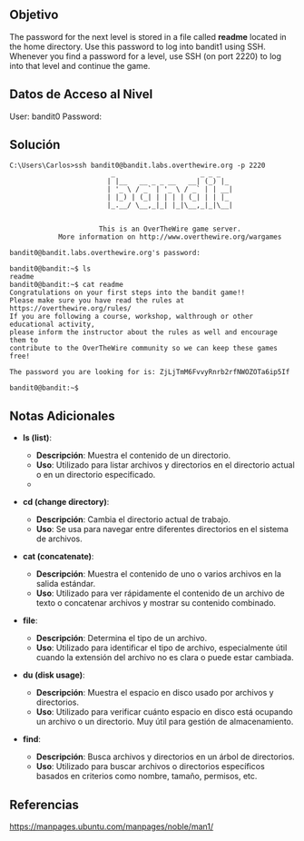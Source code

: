 
## Objetivo 
The password for the next level is stored in a file called **readme** located in the home directory. Use this password to log into bandit1 using SSH. Whenever you find a password for a level, use SSH (on port 2220) to log into that level and continue the game.
## Datos de Acceso al Nivel
User: bandit0
Password:
## Solución
```
C:\Users\Carlos>ssh bandit0@bandit.labs.overthewire.org -p 2220
                         _                     _ _ _
                        | |__   __ _ _ __   __| (_) |_
                        | '_ \ / _` | '_ \ / _` | | __|
                        | |_) | (_| | | | | (_| | | |_
                        |_.__/ \__,_|_| |_|\__,_|_|\__|


                      This is an OverTheWire game server.
            More information on http://www.overthewire.org/wargames

bandit0@bandit.labs.overthewire.org's password:

bandit0@bandit:~$ ls
readme
bandit0@bandit:~$ cat readme
Congratulations on your first steps into the bandit game!!
Please make sure you have read the rules at https://overthewire.org/rules/
If you are following a course, workshop, walthrough or other educational activity,
please inform the instructor about the rules as well and encourage them to
contribute to the OverTheWire community so we can keep these games free!

The password you are looking for is: ZjLjTmM6FvvyRnrb2rfNWOZOTa6ip5If

bandit0@bandit:~$
```
## Notas Adicionales

- **ls (list)**:
    - **Descripción**: Muestra el contenido de un directorio.
    - **Uso**: Utilizado para listar archivos y directorios en el directorio actual o en un directorio especificado.
    - 
- **cd (change directory)**:
    - **Descripción**: Cambia el directorio actual de trabajo.
    - **Uso**: Se usa para navegar entre diferentes directorios en el sistema de archivos.
    
- **cat (concatenate)**:
    - **Descripción**: Muestra el contenido de uno o varios archivos en la salida estándar.
    - **Uso**: Utilizado para ver rápidamente el contenido de un archivo de texto o concatenar archivos y mostrar su contenido combinado.
    
- **file**:
    - **Descripción**: Determina el tipo de un archivo.
    - **Uso**: Utilizado para identificar el tipo de archivo, especialmente útil cuando la extensión del archivo no es clara o puede estar cambiada.
    
- **du (disk usage)**:
    - **Descripción**: Muestra el espacio en disco usado por archivos y directorios.
    - **Uso**: Utilizado para verificar cuánto espacio en disco está ocupando un archivo o un directorio. Muy útil para gestión de almacenamiento.
    
- **find**:
    - **Descripción**: Busca archivos y directorios en un árbol de directorios.
    - **Uso**: Utilizado para buscar archivos o directorios específicos basados en criterios como nombre, tamaño, permisos, etc.

## Referencias 
https://manpages.ubuntu.com/manpages/noble/man1/

